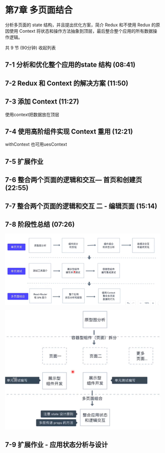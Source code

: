 # 第7章 多页面结合
分析多页面的 state 结构，并且提出优化方案，简介 Redux 和不使用 Redux 的原因使用 Context 将状态和操作方法抽象到顶层，最后整合整个应用的所有数据操作逻辑。

共 9 节 (90分钟) 收起列表

## 7-1 分析和优化整个应用的state 结构 (08:41)
## 7-2 Redux 和 Context 的解决方案 (11:50)
## 7-3 添加 Context (11:27)
使用context把数据放在顶层

## 7-4 使用高阶组件实现 Context 重用 (12:21)
withContext
也可用uesContext

## 7-5 扩展作业

## 7-6 整合两个页面的逻辑和交互— 首页和创建页 (22:55)

## 7-7 整合两个页面的逻辑和交互 二 - 编辑页面 (15:14)

## 7-8 阶段性总结 (07:26)
![](./_images/dev-process1.png)

![](./_images/dev-process.png)
## 7-9 扩展作业 - 应用状态分析与设计